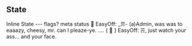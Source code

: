 ## State
Inline State --- flags? meta status
🥁 EasyOff: _☴- (a)Admin, was was to eaaazy, cheesy, mr. can I pleaze-ye.
....
{ 🥁 } EasyOff: ☴, just watch your ass... and your face.